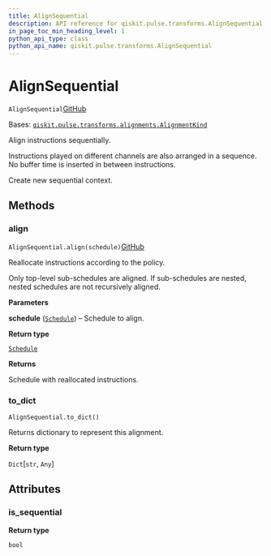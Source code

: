 ```yaml
---
title: AlignSequential
description: API reference for qiskit.pulse.transforms.AlignSequential
in_page_toc_min_heading_level: 1
python_api_type: class
python_api_name: qiskit.pulse.transforms.AlignSequential
---
```


# AlignSequential

<span id="qiskit.pulse.transforms.AlignSequential" />

`AlignSequential`[GitHub](https://github.com/qiskit/qiskit/tree/stable/0.41/qiskit/pulse/transforms/alignments.py "view source code")

Bases: [`qiskit.pulse.transforms.alignments.AlignmentKind`](pulse#qiskit.pulse.transforms.AlignmentKind "qiskit.pulse.transforms.alignments.AlignmentKind")

Align instructions sequentially.

Instructions played on different channels are also arranged in a sequence. No buffer time is inserted in between instructions.

Create new sequential context.

## Methods

### align

<span id="qiskit.pulse.transforms.AlignSequential.align" />

`AlignSequential.align(schedule)`[GitHub](https://github.com/qiskit/qiskit/tree/stable/0.41/qiskit/pulse/transforms/alignments.py "view source code")

Reallocate instructions according to the policy.

Only top-level sub-schedules are aligned. If sub-schedules are nested, nested schedules are not recursively aligned.

**Parameters**

**schedule** ([`Schedule`](qiskit.pulse.Schedule "qiskit.pulse.schedule.Schedule")) – Schedule to align.

**Return type**

[`Schedule`](qiskit.pulse.Schedule "qiskit.pulse.schedule.Schedule")

**Returns**

Schedule with reallocated instructions.

### to\_dict

<span id="qiskit.pulse.transforms.AlignSequential.to_dict" />

`AlignSequential.to_dict()`

Returns dictionary to represent this alignment.

**Return type**

`Dict`\[`str`, `Any`]

## Attributes

<span id="qiskit.pulse.transforms.AlignSequential.is_sequential" />

### is\_sequential

**Return type**

`bool`

